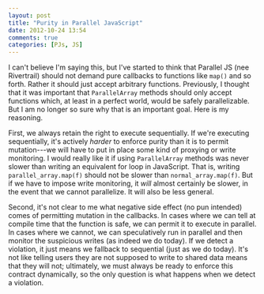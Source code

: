 ```yaml
---
layout: post
title: "Purity in Parallel JavaScript"
date: 2012-10-24 13:54
comments: true
categories: [PJs, JS]
---
```


I can't believe I'm saying this, but I've started to think that
Parallel JS (nee Rivertrail) should not demand pure callbacks to
functions like `map()` and so forth.  Rather it should just accept
arbitrary functions.  Previously, I thought that it was important that
`ParallelArray` methods should only accept functions which, at least
in a perfect world, would be safely parallelizable.  But I am no
longer so sure why that is an important goal.  Here is my reasoning.

First, we always retain the right to execute sequentially.  If we're
executing sequentially, it's actively *harder* to enforce purity than
it is to permit mutation---we will have to put in place some kind of
proxying or write monitoring.  I would really like it if using
`ParallelArray` methods was never slower than writing an equivalent
for loop in JavaScript.  That is, writing `parallel_array.map(f)`
should not be slower than `normal_array.map(f)`.  But if we have to
impose write monitoring, it *will* almost certainly be slower, in the
event that we cannot parallelize.  It will also be less general.

Second, it's not clear to me what negative side effect (no pun
intended) comes of permitting mutation in the callbacks.  In cases
where we can tell at compile time that the function is safe, we can
permit it to execute in parallel.  In cases where we cannot, we can
speculatively run in parallel and then monitor the suspicious writes
(as indeed we do today).  If we detect a violation, it just means we
fallback to sequential (just as we do today).  It's not like telling
users they are not supposed to write to shared data means that they
will not; ultimately, we must always be ready to enforce this contract
dynamically, so the only question is what happens when we detect a
violation.
